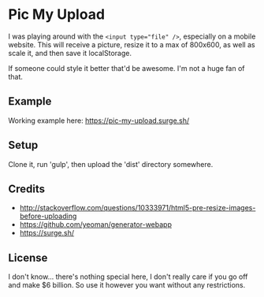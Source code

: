 # Pic My Upload

I was playing around with the `<input type="file" />`, especially on a mobile website. This will receive a picture, resize it to a max of 800x600, as well as scale it, and then save it localStorage.

If someone could style it better that'd be awesome. I'm not a huge fan of that.

## Example
Working example here: https://pic-my-upload.surge.sh/

## Setup
Clone it, run 'gulp', then upload the 'dist' directory somewhere.

## Credits
* http://stackoverflow.com/questions/10333971/html5-pre-resize-images-before-uploading
* https://github.com/yeoman/generator-webapp
* https://surge.sh/

## License
I don't know... there's nothing special here, I don't really care if you go off and make $6 billion. So use it however you want without any restrictions.
